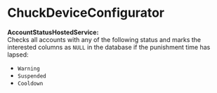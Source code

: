 # ChuckDeviceConfigurator  


**AccountStatusHostedService:**  
Checks all accounts with any of the following status and marks the interested columns as `NULL` in the database if the punishment time has lapsed:  
- `Warning`  
- `Suspended`  
- `Cooldown`  